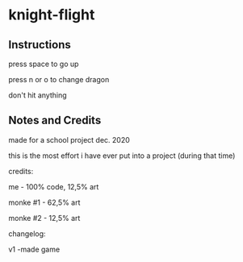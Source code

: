 # knight-flight

## Instructions

press space to go up

press n or o to change dragon

don't hit anything


## Notes and Credits

made for a school project dec. 2020

this is the most effort i have ever put into a project (during that time)


credits:

me - 100% code,  12,5% art

monke #1 - 62,5% art

monke #2 - 12,5% art


changelog:

v1
-made game